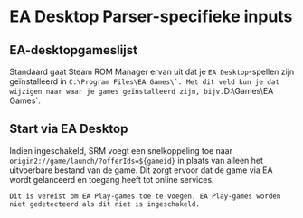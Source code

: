 # EA Desktop Parser-specifieke inputs

## EA-desktopgameslijst
Standaard gaat Steam ROM Manager ervan uit dat je `EA Desktop`-spellen zijn geïnstalleerd in ``C:\Program Files\EA Games\`. Met dit veld kun je dat wijzigen naar waar je games geïnstalleerd zijn, bijv.``D:\Games\EA Games`.

## Start via EA Desktop
Indien ingeschakeld, SRM voegt een snelkoppeling toe naar `origin2://game/launch/?offerIds=${gameid}` in plaats van alleen het uitvoerbare bestand van de game. Dit zorgt ervoor dat de game via EA wordt gelanceerd en toegang heeft tot online services.

`Dit is vereist om EA Play-games toe te voegen. EA Play-games worden niet gedetecteerd als dit niet is ingeschakeld.`
